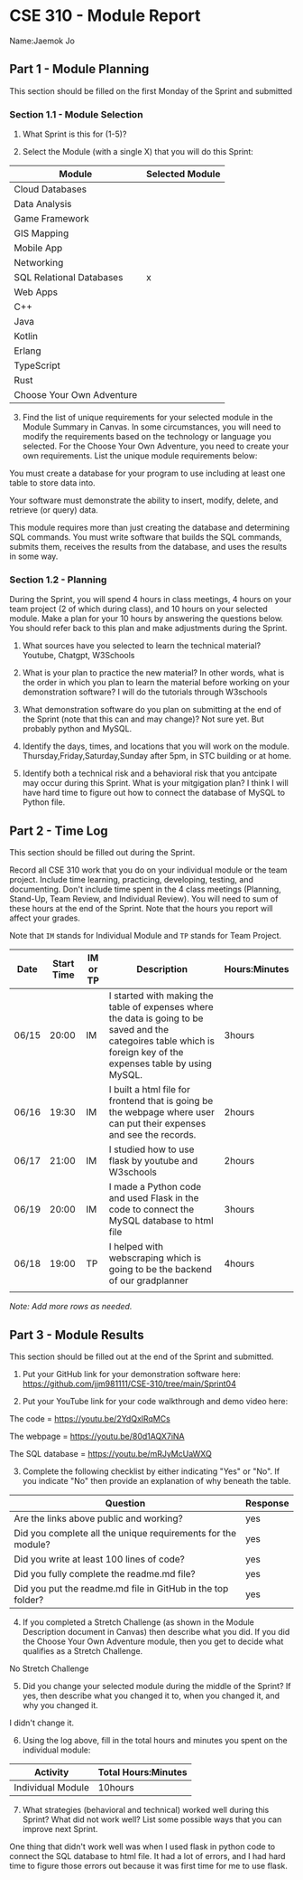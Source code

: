 # CSE 310 - Module Report

Name:Jaemok Jo

## Part 1 - Module Planning

This section should be filled on the first Monday of the Sprint and submitted

### Section 1.1 - Module Selection

1. What Sprint is this for (1-5)?

2. Select the Module (with a single X) that you will do this Sprint:

|Module                   |Selected Module|
|-------------------------|---------------|
|Cloud Databases          |               |
|Data Analysis            |               |
|Game Framework           |               |
|GIS Mapping              |               |
|Mobile App               |               |
|Networking               |               |
|SQL Relational Databases |       x       |
|Web Apps                 |               |
|C++                      |               |
|Java                     |               |
|Kotlin                   |               |
|Erlang                   |               |
|TypeScript               |               |
|Rust                     |               |
|Choose Your Own Adventure|               |

3. Find the list of unique requirements for your selected module in the Module Summary in Canvas.  In some circumstances, you will need to modify the requirements based on the technology or language you selected.  For the Choose Your Own Adventure, you need to create your own requirements.  List the unique module requirements below:

You must create a database for your program to use including at least one table to store data into.

Your software must demonstrate the ability to insert, modify, delete, and retrieve (or query) data.

This module requires more than just creating the database and determining SQL commands. You must write software that builds the SQL commands, submits them, receives the results from the database, and uses the results in some way.

### Section 1.2 - Planning

During the Sprint, you will spend 4 hours in class meetings, 4 hours on your team project (2 of which during class), and 10 hours on your selected module.  Make a plan for your 10 hours by answering the questions below.  You should refer back to this plan and make adjustments during the Sprint.

1. What sources have you selected to learn the technical material?
Youtube, Chatgpt, W3Schools

2. What is your plan to practice the new material?  In other words, what is the order in which you plan to learn the material before working on your demonstration software?
I will do the tutorials through W3schools

3. What demonstration software do you plan on submitting at the end of the Sprint (note that this can and may change)?
Not sure yet. But probably python and MySQL.

4. Identify the days, times, and locations that you will work on the module.
Thursday,Friday,Saturday,Sunday after 5pm, in STC building or at home.

5. Identify both a technical risk and a behavioral risk that you antcipate may occur during this Sprint.  What is your mitgigation plan?
I think I will have hard time to figure out how to connect the database of MySQL to Python file.


## Part 2 - Time Log

This section should be filled out during the Sprint. 

Record all CSE 310 work that you do on your individual module or the team project.  Include time learning, practicing, developing, testing, and documenting.  Don't include time spent in the 4 class meetings (Planning, Stand-Up, Team Review, and Individual Review).  You will need to sum of these hours at the end of the Sprint. Note that the hours you report will affect your grades.

Note that `IM` stands for Individual Module and `TP` stands for Team Project.  

|Date      |Start Time|IM or TP|Description                                 |Hours:Minutes|
|----------|----------|--------|--------------------------------------------|-------------|
|   06/15  |  20:00   |  IM    | I started with making the table of expenses where the data is going to be saved and the categoires table which is foreign key of the expenses table by using MySQL.                                                                      |   3hours    |
|   06/16  |  19:30   |  IM    | I built a html file for frontend that is going be the webpage where user can put their expenses and see the records.                                               |   2hours    |
|   06/17  |  21:00   |  IM    | I studied how to use flask by youtube and W3schools                                                                   |   2hours    |
|   06/19  |  20:00   |  IM    | I made a Python code and used Flask in the code to connect the MySQL database to html file                                                                        |   3hours    |
|   06/18  |  19:00   |  TP    | I helped with webscraping which is going to be the backend of our gradplanner                                                                 |   4hours    |
|          |          |        |                                            |             |

_Note: Add more rows as needed._


## Part 3 - Module Results

This section should be filled out at the end of the Sprint and submitted.

1. Put your GitHub link for your demonstration software here: https://github.com/jjm981111/CSE-310/tree/main/Sprint04

2. Put your YouTube link for your code walkthrough and demo video here: 

The code = https://youtu.be/2YdQxlRqMCs

The webpage = https://youtu.be/80d1AQX7iNA

The SQL database = https://youtu.be/mRJyMcUaWXQ


3. Complete the following checklist by either indicating "Yes" or "No". If you indicate "No" then provide an explanation of why beneath the table.

|Question                                                    |Response|
|------------------------------------------------------------|--------|
|Are the links above public and working?                     |   yes  |
|Did you complete all the unique requirements for the module?|   yes  |
|Did you write at least 100 lines of code?                   |   yes  |
|Did you fully complete the readme.md file?                  |   yes  |
|Did you put the readme.md file in GitHub in the top folder? |   yes  |

4. If you completed a Stretch Challenge (as shown in the Module Description document in Canvas) then describe what you did.  If you did the Choose Your Own Adventure module, then you get to decide what qualifies as a Stretch Challenge.

No Stretch Challenge

5. Did you change your selected module during the middle of the Sprint?  If yes, then describe what you changed it to, when you changed it, and why you changed it.

I didn't change it.

6. Using the log above, fill in the total hours and minutes you spent on the individual module:

|Activity         |Total Hours:Minutes|
|-----------------|-------------------|
|Individual Module|      10hours      |

7. What strategies (behavioral and technical) worked well during this Sprint?  What did not work well?  List some possible ways that you can improve next Sprint.

One thing that didn't work well was when I used flask in python code to connect the SQL database to html file. It had a lot of errors, and I had hard time to figure those errors out because it was first time for me to use flask.
